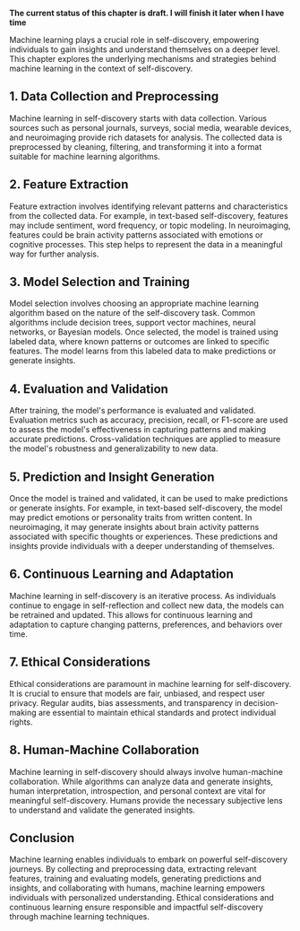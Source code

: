 **The current status of this chapter is draft. I will finish it later when I have time**

Machine learning plays a crucial role in self-discovery, empowering individuals to gain insights and understand themselves on a deeper level. This chapter explores the underlying mechanisms and strategies behind machine learning in the context of self-discovery.

**1. Data Collection and Preprocessing**
----------------------------------------

Machine learning in self-discovery starts with data collection. Various sources such as personal journals, surveys, social media, wearable devices, and neuroimaging provide rich datasets for analysis. The collected data is preprocessed by cleaning, filtering, and transforming it into a format suitable for machine learning algorithms.

**2. Feature Extraction**
-------------------------

Feature extraction involves identifying relevant patterns and characteristics from the collected data. For example, in text-based self-discovery, features may include sentiment, word frequency, or topic modeling. In neuroimaging, features could be brain activity patterns associated with emotions or cognitive processes. This step helps to represent the data in a meaningful way for further analysis.

**3. Model Selection and Training**
-----------------------------------

Model selection involves choosing an appropriate machine learning algorithm based on the nature of the self-discovery task. Common algorithms include decision trees, support vector machines, neural networks, or Bayesian models. Once selected, the model is trained using labeled data, where known patterns or outcomes are linked to specific features. The model learns from this labeled data to make predictions or generate insights.

**4. Evaluation and Validation**
--------------------------------

After training, the model's performance is evaluated and validated. Evaluation metrics such as accuracy, precision, recall, or F1-score are used to assess the model's effectiveness in capturing patterns and making accurate predictions. Cross-validation techniques are applied to measure the model's robustness and generalizability to new data.

**5. Prediction and Insight Generation**
----------------------------------------

Once the model is trained and validated, it can be used to make predictions or generate insights. For example, in text-based self-discovery, the model may predict emotions or personality traits from written content. In neuroimaging, it may generate insights about brain activity patterns associated with specific thoughts or experiences. These predictions and insights provide individuals with a deeper understanding of themselves.

**6. Continuous Learning and Adaptation**
-----------------------------------------

Machine learning in self-discovery is an iterative process. As individuals continue to engage in self-reflection and collect new data, the models can be retrained and updated. This allows for continuous learning and adaptation to capture changing patterns, preferences, and behaviors over time.

**7. Ethical Considerations**
-----------------------------

Ethical considerations are paramount in machine learning for self-discovery. It is crucial to ensure that models are fair, unbiased, and respect user privacy. Regular audits, bias assessments, and transparency in decision-making are essential to maintain ethical standards and protect individual rights.

**8. Human-Machine Collaboration**
----------------------------------

Machine learning in self-discovery should always involve human-machine collaboration. While algorithms can analyze data and generate insights, human interpretation, introspection, and personal context are vital for meaningful self-discovery. Humans provide the necessary subjective lens to understand and validate the generated insights.

**Conclusion**
--------------

Machine learning enables individuals to embark on powerful self-discovery journeys. By collecting and preprocessing data, extracting relevant features, training and evaluating models, generating predictions and insights, and collaborating with humans, machine learning empowers individuals with personalized understanding. Ethical considerations and continuous learning ensure responsible and impactful self-discovery through machine learning techniques.
